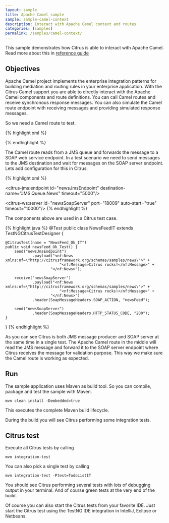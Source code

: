 ```yaml
---
layout: sample
title: Apache Camel sample
sample: sample-camel-context
description: Interact with Apache Camel context and routes
categories: [samples]
permalink: /samples/camel-context/
---
```


This sample demonstrates how Citrus is able to interact with Apache Camel. Read more about this in [reference guide](http://www.citrusframework.org/reference/html/index.html#camel)

Objectives
---------

Apache Camel project implements the enterprise integration patterns for building mediation and routing rules in your enterprise application. With the Citrus 
Camel support you are able to directly interact with the Apache Camel components and route definitions. You can call Camel routes and receive synchronous response messages. 
You can also simulate the Camel route endpoint with receiving messages and providing simulated response messages.

So we need a Camel route to test.

{% highlight xml %}
<!-- Apache Camel context with route to test -->
<camelContext id="camelContext" xmlns="http://camel.apache.org/schema/spring">
  <route id="newsRoute">
    <from uri="jms:queue:JMS.Queue.News"/>
    <to uri="log:com.consol.citrus.camel?level=INFO"/>
    <to uri="spring-ws:http://localhost:18009?soapAction=newsFeed"/>
  </route>
</camelContext>
{% endhighlight %}

The Camel route reads from a JMS queue and forwards the message to a SOAP web service endpoint. In a test scenario we need to send messages to the JMS destination and wait for messages on
the SOAP server endpoint. Lets add configuration for this in Citrus:

{% highlight xml %}
<!-- JMS endpoint -->
<citrus-jms:endpoint id="newsJmsEndpoint"
                   destination-name="JMS.Queue.News"
                   timeout="5000"/>

<!-- SOAP WebService server-->
<citrus-ws:server id="newsSoapServer"
                port="18009"
                auto-start="true"
                timeout="10000"/>
{% endhighlight %}
       
The components above are used in a Citrus test case.
       
{% highlight java %}
@Test
public class NewsFeedIT extends TestNGCitrusTestDesigner {

    @CitrusTest(name = "NewsFeed_Ok_IT")
    public void newsFeed_Ok_Test() {
        send("newsJmsEndpoint")
                .payload("<nf:News xmlns:nf=\"http://citrusframework.org/schemas/samples/news\">" +
                            "<nf:Message>Citrus rocks!</nf:Message>" +
                        "</nf:News>");

        receive("newsSoapServer")
                .payload("<nf:News xmlns:nf=\"http://citrusframework.org/schemas/samples/news\">" +
                            "<nf:Message>Citrus rocks!</nf:Message>" +
                        "</nf:News>")
                .header(SoapMessageHeaders.SOAP_ACTION, "newsFeed");

        send("newsSoapServer")
                .header(SoapMessageHeaders.HTTP_STATUS_CODE, "200");
    }
}
{% endhighlight %}
       
As you can see Citrus is both JMS message producer and SOAP server at the same time in a single test. The Apache Camel route in the middle will read the JMS message and forward it to the SOAP
server endpoint where Citrus receives the message for validation purpose. This way we make sure the Camel route is working as expected.    
                
Run
---------

The sample application uses Maven as build tool. So you can compile, package and test the
sample with Maven.
 
    mvn clean install -Dembedded=true
    
This executes the complete Maven build lifecycle.

During the build you will see Citrus performing some integration tests.

Citrus test
---------

Execute all Citrus tests by calling

    mvn integration-test

You can also pick a single test by calling

    mvn integration-test -Ptest=TodoListIT

You should see Citrus performing several tests with lots of debugging output in your terminal. 
And of course green tests at the very end of the build.

Of course you can also start the Citrus tests from your favorite IDE.
Just start the Citrus test using the TestNG IDE integration in IntelliJ, Eclipse or Netbeans.
